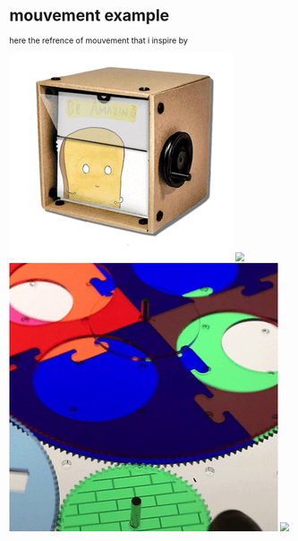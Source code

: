 # mouvement example

here the refrence of mouvement that i inspire by

![](animation-box.gif)
![](gear-colorful-mouvement.gif)
![](gear-colorful-mouvement-1.gif)
![](moir%C3%A9-mouvement.gif)
